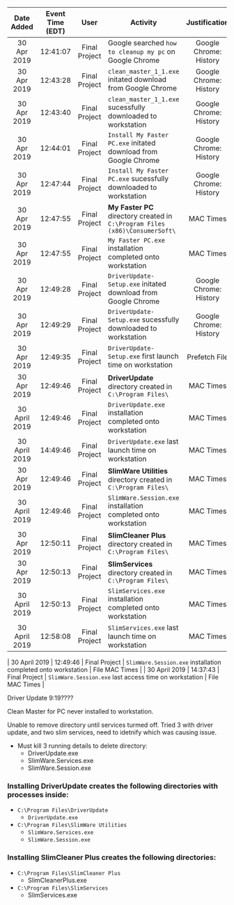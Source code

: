 | Date Added | Event Time (EDT) | User | Activity | Justification |
|:-:|:-:|:-:|-|:-:|
| 30 Apr 2019 | 12:41:07 | Final Project | Google searched `how to cleanup my pc` on Google Chrome | Google Chrome: History |
| 30 Apr 2019 | 12:43:28 | Final Project | `clean_master_1_1.exe` initated download from Google Chrome | Google Chrome: History |
| 30 Apr 2019 | 12:43:40 | Final Project | `clean_master_1_1.exe` sucessfully downloaded to workstation | Google Chrome: History |
| 30 Apr 2019 | 12:44:01 | Final Project | `Install My Faster PC.exe` initated download from Google Chrome | Google Chrome: History |
| 30 Apr 2019 | 12:47:44 | Final Project | `Install My Faster PC.exe` sucessfully downloaded to workstation | Google Chrome: History |
| 30 Apr 2019 | 12:47:55 | Final Project | **My Faster PC** directory created in `C:\Program Files (x86)\ConsumerSoft\` | MAC Times |
| 30 Apr 2019 | 12:47:55 | Final Project | `My Faster PC.exe` installation completed onto workstation | MAC Times |
| 30 Apr 2019 | 12:49:28 | Final Project | `DriverUpdate-Setup.exe` initated download from Google Chrome | Google Chrome: History |
| 30 Apr 2019 | 12:49:29 | Final Project | `DriverUpdate-Setup.exe` sucessfully downloaded to workstation | Google Chrome: History |
| 30 Apr 2019 | 12:49:35 | Final Project | `DriverUpdate-Setup.exe` first launch time on workstation | Prefetch File |
| 30 Apr 2019 | 12:49:46 | Final Project | **DriverUpdate** directory created in `C:\Program Files\` | MAC Times |
| 30 April 2019 | 12:49:46 | Final Project | `DriverUpdate.exe` installation completed onto workstation | MAC Times |
| 30 April 2019 | 14:49:46 | Final Project | `DriverUpdate.exe` last launch time on workstation | MAC Times |
| 30 Apr 2019 | 12:49:46 | Final Project | **SlimWare Utilities** directory created in `C:\Program Files\` | MAC Times |
| 30 April 2019 | 12:49:46 | Final Project | `SlimWare.Session.exe` installation completed onto workstation | MAC Times |
| 30 Apr 2019 | 12:50:11 | Final Project | **SlimCleaner Plus** directory created in `C:\Program Files\` | MAC Times |
| 30 Apr 2019 | 12:50:13 | Final Project | **SlimServices** directory created in `C:\Program Files\` | MAC Times |
| 30 April 2019 | 12:50:13 | Final Project | `SlimServices.exe` installation completed onto workstation | MAC Times |
| 30 April 2019 | 12:58:08 | Final Project | `SlimServices.exe` last launch time on workstation | MAC Times |



| 30 April 2019 | 12:49:46 | Final Project | `SlimWare.Session.exe` installation completed onto workstation | File MAC Times |
| 30 April 2019 | 14:37:43 | Final Project | `SlimWare.Session.exe` last access time on workstation | File MAC Times |




Driver Update 9:19????

Clean Master for PC never installed to workstation.

Unable to remove directory until services turmed off. Tried 3 with driver update, and two slim services, need to idetnify which was causing issue.
* Must kill 3 running details to delete directory:
	* DriverUpdate.exe
	* SlimWare.Services.exe
	* SlimWare.Session.exe

### Installing DriverUpdate creates the following directories with processes inside:
* `C:\Program Files\DriverUpdate`
	* `DriverUpdate.exe`
* `C:\Program Files\SlimWare Utilities`
	* `SlimWare.Services.exe`
	* `SlimWare.Session.exe`


### Installing SlimCleaner Plus creates the following directories:
* `C:\Program Files\SlimCleaner Plus`
	* SlimCleanerPlus.exe 
* `C:\Program Files\SlimServices`
	* SlimServices.exe
